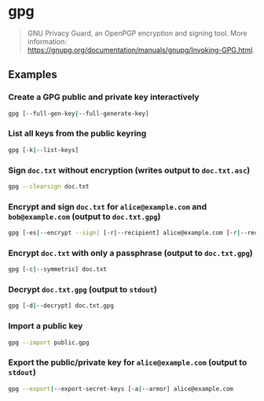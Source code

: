 # gpg

> GNU Privacy Guard, an OpenPGP encryption and signing tool. More information: <https://gnupg.org/documentation/manuals/gnupg/Invoking-GPG.html>.

## Examples

### Create a GPG public and private key interactively

```bash
gpg [--full-gen-key|--full-generate-key]
```

### List all keys from the public keyring

```bash
gpg [-k|--list-keys]
```

### Sign `doc.txt` without encryption (writes output to `doc.txt.asc`)

```bash
gpg --clearsign doc.txt
```

### Encrypt and sign `doc.txt` for `alice@example.com` and `bob@example.com` (output to `doc.txt.gpg`)

```bash
gpg [-es|--encrypt --sign] [-r|--recipient] alice@example.com [-r|--recipient] bob@example.com doc.txt
```

### Encrypt `doc.txt` with only a passphrase (output to `doc.txt.gpg`)

```bash
gpg [-c|--symmetric] doc.txt
```

### Decrypt `doc.txt.gpg` (output to `stdout`)

```bash
gpg [-d|--decrypt] doc.txt.gpg
```

### Import a public key

```bash
gpg --import public.gpg
```

### Export the public/private key for `alice@example.com` (output to `stdout`)

```bash
gpg --export|--export-secret-keys [-a|--armor] alice@example.com
```
